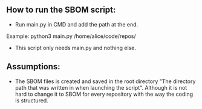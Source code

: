 ## How to run the SBOM script:
- Run main.py in CMD and add the path at the end.

Example: python3 main.py /home/alice/code/repos/

- This script only needs main.py and nothing else.

## Assumptions:
- The SBOM files is created and saved in the root directory "The directory path that was written in when launching the script". Although it is not hard to change it to SBOM for every repository with the way the coding is structured.

